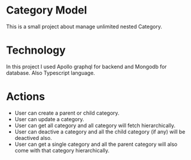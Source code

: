 # Category Model

This is a small project about manage unlimited nested Category.

# Technology

In this project I used Apollo graphql for backend and Mongodb for database.
Also Typescript language.

# Actions

- User can create a parent or child category.
- User can update a category.
- User can get all category and all category will fetch hierarchically.
- User can deactive a category and all the child category (if any) will be deactived also.
- User can get a single category and all the parent category will also come with that category hierarchically.
